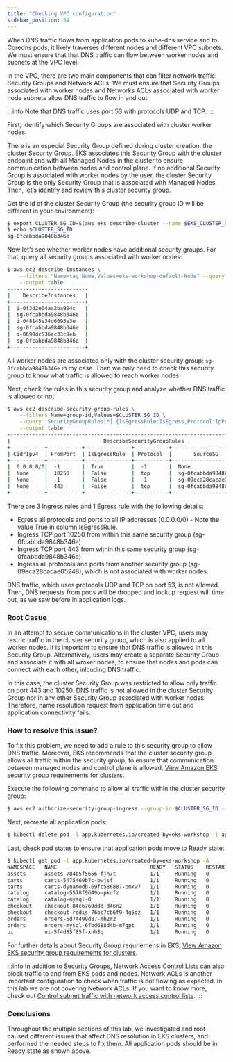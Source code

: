 ```yaml
---
title: "Checking VPC configuration"
sidebar_position: 54
---
```


When DNS traffic flows from application pods to kube-dns service and to Coredns pods, it likely traverses different nodes and different VPC subnets. We must ensure that that DNS traffic can flow between worker nodes and subnets at the VPC level.

In the VPC, there are two main components that can filter network traffic: Security Groups and Network ACLs.
We must ensure that Security Groups associated with worker nodes and Networks ACLs associated with worker node subnets allow DNS traffic to flow in and out.

:::info
Note that DNS traffic uses port 53 with protocols UDP and TCP.
:::

First, identify which Security Groups are associated with cluster worker nodes.

There is an especial Security Group defined during cluster creation: the cluster Security Group. EKS associates this Security Group with the cluster endpoint and with all Managed Nodes in the cluster to ensure communication between nodes and control plane. If no additional Security Group is associated with worker nodes by the user, the cluster Security Group is the only Security Group that is associated with Managed Nodes. Then, let’s identify and review this cluster security group.

Get the id of the cluster Security Group (the security group ID will be different in your environment):

```bash timeout=30
$ export CLUSTER_SG_ID=$(aws eks describe-cluster --name $EKS_CLUSTER_NAME --region $AWS_REGION --query "cluster.resourcesVpcConfig.clusterSecurityGroupId" --output text)
$ echo $CLUSTER_SG_ID
sg-0fcabbda9848b346e
```

Now let’s see whether worker nodes have additional security groups. For that, query all security groups associated with worker nodes:

```bash timeout=30
$ aws ec2 describe-instances \
    --filters "Name=tag:Name,Values=eks-workshop-default-Node" --query 'Reservations[*].Instances[*].[InstanceId,SecurityGroups[*].GroupId]' \
    --output table
--------------------------
|    DescribeInstances   |
+------------------------+
|  i-0f3d2e04aa2ba924c   |
|  sg-0fcabbda9848b346e  |
|  i-048145e34d6093e3e   |
|  sg-0fcabbda9848b346e  |
|  i-0690dc536ec33c9eb   |
|  sg-0fcabbda9848b346e  |
+------------------------+
```

All worker nodes are associated only with the cluster security group: `sg-0fcabbda9848b346e` in my case. Then we only need to check this security group to know what traffic is allowed to reach worker nodes.

Next, check the rules in this security group and analyze whether DNS traffic is allowed or not:

```bash timeout=30
$ aws ec2 describe-security-group-rules \
    --filters Name=group-id,Values=$CLUSTER_SG_ID \
    --query 'SecurityGroupRules[*].{IsEgressRule:IsEgress,Protocol:IpProtocol,FromPort:FromPort,ToPort:ToPort,CidrIpv4:CidrIpv4,SourceSG:ReferencedGroupInfo.GroupId}' \
    --output table
-----------------------------------------------------------------------------------------
|                              DescribeSecurityGroupRules                               |
+-----------+-----------+---------------+-----------+------------------------+----------+
| CidrIpv4  | FromPort  | IsEgressRule  | Protocol  |       SourceSG         | ToPort   |
+-----------+-----------+---------------+-----------+------------------------+----------+
|  0.0.0.0/0|  -1       |  True         |  -1       |  None                  |  -1      |
|  None     |  10250    |  False        |  tcp      |  sg-0fcabbda9848b346e  |  10250   |
|  None     |  -1       |  False        |  -1       |  sg-09eca28cacae05248  |  -1      |
|  None     |  443      |  False        |  tcp      |  sg-0fcabbda9848b346e  |  443     |
+-----------+-----------+---------------+-----------+------------------------+----------+
```

There are 3 Ingress rules and 1 Egress rule with the following details:

- Egress all protocols and ports to all IP addresses (0.0.0.0/0) - Note the value True in column IsEgressRule.
- Ingress TCP port 10250 from within this same security group (sg-0fcabbda9848b346e)
- Ingress TCP port 443 from within this same security group (sg-0fcabbda9848b346e)
- Ingress all protocols and ports from another security group (sg-09eca28cacae05248), which is not associated with worker nodes.

DNS traffic, which uses protocols UDP and TCP on port 53, is not allowed. Then, DNS requests from pods will be dropped and lookup request will time out, as we saw before in application logs.

### Root Casue

In an attempt to secure communications in the cluster VPC, users may restric traffic in the cluster security group, which is also applied to all worker nodes. It is important to ensure that DNS traffic is allowed in this Security Group. Alternatively, users may create a separate Security Group and associate it with all wroker nodes, to ensure that nodes and pods can connect with each other, inlcuding DNS traffic.

In this case, the cluster Security Group was restricted to allow only traffic on port 443 and 10250. DNS traffic is not allowed in the cluster Security Group nor in any other Security Group associated with worker nodes. Therefore, name resolution request from application time out and application connectivity fails.

### How to resolve this issue?

To fix this problem, we need to add a rule to this security group to allow DNS traffic. Moreover, EKS recommends that the cluster security group allows all traffic within the security group, to ensure that communication between managed nodes and control plane is allowed, [View Amazon EKS security group requirements for clusters](https://docs.aws.amazon.com/eks/latest/userguide/sec-group-reqs.html).

Execute the following command to allow all traffic within the cluster security group:

```bash timeout=30 wait=5
$ aws ec2 authorize-security-group-ingress --group-id $CLUSTER_SG_ID --protocol -1 --port -1 --source-group $CLUSTER_SG_ID
```

Next, recreate all application pods:

```bash timeout=30 wait=30
$ kubectl delete pod -l app.kubernetes.io/created-by=eks-workshop -l app.kubernetes.io/component=service -A
```

Last, check pod status to ensure that application pods move to Ready state:

```bash timeout=30
$ kubectl get pod -l app.kubernetes.io/created-by=eks-workshop -A
NAMESPACE   NAME                              READY   STATUS    RESTARTS   AGE
assets      assets-784b5f5656-fjh7t           1/1     Running   0          50s
carts       carts-5475469b7c-bwjsf            1/1     Running   0          50s
carts       carts-dynamodb-69fc586887-pmkw7   1/1     Running   0          19h
catalog     catalog-5578f9649b-pkdfz          1/1     Running   0          50s
catalog     catalog-mysql-0                   1/1     Running   0          19h
checkout    checkout-84c6769ddd-d46n2         1/1     Running   0          50s
checkout    checkout-redis-76bc7cb6f9-4g5qz   1/1     Running   0          23d
orders      orders-6d74499d87-mh2r2           1/1     Running   0          50s
orders      orders-mysql-6fbd688d4b-m7gpt     1/1     Running   0          19h
ui          ui-5f4d85f85f-xnh8q               1/1     Running   0          50s
```

For further details about Security Group requriemens in EKS, [View Amazon EKS security group requirements for clusters](https://docs.aws.amazon.com/eks/latest/userguide/sec-group-reqs.html).

:::info
In addition to Security Groups, Network Access Control Lists can also block traffic to and from EKS pods and nodes. Network ACLs is another important configuration to check when traffic is not flowing as expected. In this lab we are not covering Network ACLs. If you want to know more, check out [Control subnet traffic with network access control lists](https://docs.aws.amazon.com/vpc/latest/userguide/vpc-network-acls.html).
:::

### Conclusions

Throughout the multiple sections of this lab, we investigated and root caused different issues that affect DNS resolution in EKS clusters, and performed the needed steps to fix them.
All application pods should be in Ready state as shown above.
